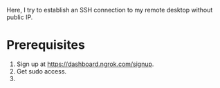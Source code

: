Here, I try to establish an SSH connection to my remote desktop without public IP.

# Prerequisites 
1) Sign up at https://dashboard.ngrok.com/signup.
2) Get sudo access.
3) 